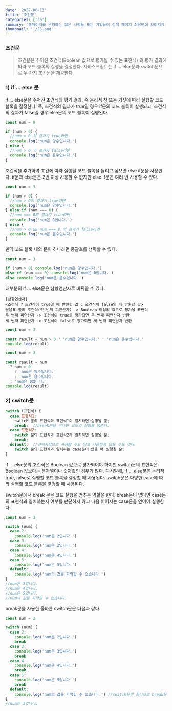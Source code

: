 ```yaml
---
date: '2022-08-13'
title: '조건문'
categories: ['JS']
summary: '홈페이지를 운영하는 많은 사람들 또는 기업들이 검색 페이지 최상단에 보여지게 하기 위해 어떤 최적화 작업을 하는지 알아보자.'
thumbnail: './JS.png'
---
```


### 조건문

> 조건문은 주어진 조건식(Boolean 값으로 평가될 수 있는 표현식) 의 평가 결과에 따라 코드 블록의 실행을 결정한다.
> 자바스크립트는 if ... else문과 switch문으로 두 가지 조건문을 제공한다.

### 1) if ... else 문

if ... else문은 주어진 조건식의 평가 결과, 즉 논리적 참 또는 거짓에 따라 실행할 코드 블록을 결정한다.
즉, 조건식의 결과가 true일 경우 if문의 코드 블록이 실행되고, 조건식의 결과가 false일 경우 else문의 코드 블록이 실행된다.

```javascript
const num = 0

if (num > 0) {
  //num > 0 의 결과가 true라면
  console.log('num은 양수입니다.')
} else {
  //num > 0 의 결과가 false라면
  console.log('num은 음수입니다.')
}
```

조건식을 추가하여 조건에 따라 실행될 코드 블록을 늘리고 싶으면 else if문을 사용한다.
if문과 else문은 2번 이상 사용할 수 없지만 else if문은 여러 번 사용할 수 있다.

```javascript
const num = 3

if (num > 0) {
  //num > 0의 결과가 true라면
  console.log('num은 양수입니다.')
} else if (num === 0) {
  //num === 0의 결과가 true라면
  console.log('num은 0입니다.')
} else {
  //num > 0 && num === 0 의 결과가 false라면
  console.log('num은 음수입니다.')
}
```

만약 코드 블록 내의 문이 하나라면 중괄호를 생략할 수 있다.

```javascript
const num = 3

if (num > 0) console.log('num은 양수입니다.')
else if (num === 0) console.log('num은 0입니다.')
else console.log('num은 음수입니다.')
```

대부분의 if ... else문은 삼항연산자로 바꿔쓸 수 있다.

>

```
[삼항연산자]
<조건식 ? 조건식이 true일 때 반환할 값 : 조건식이 false일 때 반환할 값>
물음표 앞의 조건식(첫 번째 피연산자) -> Boolean 타입의 값으로 평가될 표현식
두 번째 피연산자 -> 조건식이 true로 평가되면 두 번째 피연산자 반환
세 번째 피연산자 -> 조건식이 false로 평가되면 세 번째 피연산자 반환
```

```javascript
const num = 3

const result = num > 0 ? 'num은 양수입니다.' : 'num은 음수입니다.'
console.log(result)
```

```javascript
const num = 3

const result = num
  ? num > 0
    ? 'num은 양수입니다.'
    : 'num은 음수입니다.'
  : 'num은 0입니다.'
console.log(result)
```

### 2) switch문

```javascript
switch (표현식) {
  case 표현식1:
    swtich 문의 표현식과 표현식1이 일치하면 실행될 문;
    break;  //break문을 만나면 코드의 실행을 멈춘다.
  case 표현식2:
    switch 문의 표현식과 표현식2가 일치하면 실행될 문;
    break;
  default:  //선택사항으로 사용할 수도 있고 사용하지 않을 수도 있다.
    switch 문의 표현식과 일치하는 case문이 없을 때 실행될 문;
}
```

if ... else문의 조건식은 Boolean 값으로 평가되어야 하지만 switch문의 표현식은 Boolean 값보다는 문자열이나 숫자값인 경우가 많다.
다시말해, if ... else문은 논리적 true, false로 실행할 코드 블록을 결정할 때 사용된다.
switch문은 다양한 case에 따라 실행할 코드 블록을 결정할 때 사용된다.

switch문에서 break 문은 코드 실행을 멈추는 역할을 한다. break문이 없다면 case문의 표현식과 일치하는지 여부를 판단하지 않고 다음 이어지는 case문을 연이어 실행한다.

```javascript
const num = 3

switch (num) {
  case 2:
    console.log('num은 2입니다.')
  case 3:
    console.log('num은 3입니다.')
  case 4:
    console.log('num은 4입니다.')
  case 5:
    console.log('num은 5입니다.')
  default:
    console.log('num의 값을 파악할 수 없습니다.')
}
//num은 3입니다.
//num은 4입니다.
//num은 5입니다.
//num의 값을 파악할 수 없습니다.
```

break문을 사용한 올바른 switch문은 다음과 같다.

```javascript
const num = 3

switch (num) {
  case 2:
    console.log('num은 2입니다.')
    break
  case 3:
    console.log('num은 3입니다.')
    break
  case 4:
    console.log('num은 4입니다.')
    break
  case 5:
    console.log('num은 5입니다.')
    break
  default:
    console.log('num의 값을 파악할 수 없습니다.') //switch문이 끝나므로 break문을 사용할 필요가 없다.
}
//num은 3입니다.
```
